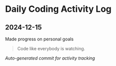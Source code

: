 # Daily Coding Activity Log

## 2024-12-15

Made progress on personal goals

> Code like everybody is watching.

*Auto-generated commit for activity tracking*
